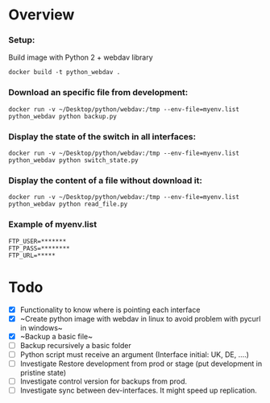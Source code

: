 
# Overview

### Setup:

Build image with Python 2 + webdav library

```docker build -t python_webdav .```

### Download an specific file from development:

```docker run -v ~/Desktop/python/webdav:/tmp --env-file=myenv.list python_webdav python backup.py```

### Display the state of the switch in all interfaces:
```docker run -v ~/Desktop/python/webdav:/tmp --env-file=myenv.list python_webdav python switch_state.py```

### Display the content of a file without download it:
```docker run -v ~/Desktop/python/webdav:/tmp --env-file=myenv.list python_webdav python read_file.py```


### Example of myenv.list

```
FTP_USER=*******
FTP_PASS=********
FTP_URL=*****
```



# Todo
- [x] Functionality to know where is pointing each interface
- [x] ~Create python image with webdav in linux to avoid problem with pycurl in windows~
- [x] ~Backup a basic file~
- [ ] Backup recursively a basic folder
- [ ] Python script must receive an argument (Interface initial: UK, DE, ....)
- [ ] Investigate Restore development from prod or stage (put development in pristine state)
- [ ] Investigate control version for backups from prod.
- [ ] Investigate sync between dev-interfaces. It might speed up replication.
